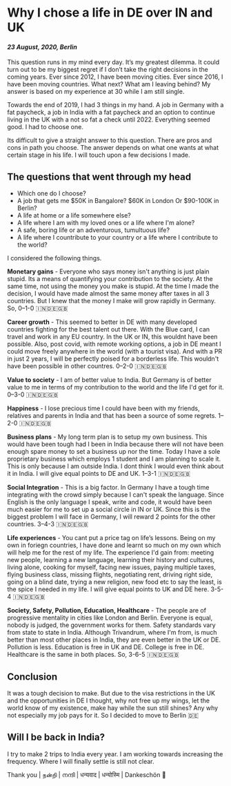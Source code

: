 # Why I chose a life in DE over IN and UK

#### *23 August, 2020, Berlin*

This question runs in my mind every day. It’s my greatest dilemma. It could turn out to be my biggest regret if I don’t take the right decisions in the coming years. Ever since 2012, I have been moving cities. Ever since 2016, I have been moving countries. What next? What am I leaving behind? My answer is based on my experience at 30 while I am still single.

Towards the end of 2019, I had 3 things in my hand. A job in Germany with a fat paycheck, a job in India with a fat paycheck and an option to continue living in the UK with a not so fat a check until 2022. Everything seemed good. I had to choose one.

Its difficult to give a straight answer to this question. There are pros and cons in path you choose. The answer depends on what one wants at what certain stage in his life. I will touch upon a few decisions I made.

## The questions that went through my head

  - Which one do I choose?
  - A job that gets me $50K in Bangalore? $60K in London Or $90-100K in Berlin?
  - A life at home or a life somewhere else?
  - A life where I am with my loved ones or a life where I'm alone?
  - A safe, boring life or an adventurous, tumultuous life?
  - A life where I countribute to your country or a life where I contribute to the world?

I considered the following things.

**Monetary gains** - Everyone who says money isn't anything is just plain stupid. Its a means of quantifying your contribution to the society. At the same time, not using the money you make is stupid. At the time I made the decision, I would have made almost the same money after taxes in all 3 countries. But I knew that the money I make will grow rapidly in Germany. So, 0–1-0 🇮🇳🇩🇪🇬🇧

**Career growth** - This seemed to better in DE with many developed countries fighting for the best talent out there. With the Blue card, I can travel and work in any EU country. In the UK or IN, this wouldnt have been possible. Also, post covid, with remote working options, a job in DE meant I could move freely anywhere in the world (with a tourist visa). And with a PR in just 2 years, I will be perfectly poised for a borderless life. This wouldn't have been possible in other countres. 0–2-0 🇮🇳🇩🇪🇬🇧

**Value to society** - I am of better value to India. But Germany is of better value to me in terms of my contribution to the world and the life I'd get for it. 0–3-0 🇮🇳🇩🇪🇬🇧

**Happiness** - I lose precious time I could have been with my friends, relatives and parents in India and that has been a source of some regrets. 1–2-0 🇮🇳🇩🇪🇬🇧

**Business plans** - My long term plan is to setup my own business. This would have been tough had I been in India because there will not have been enough spare money to set a business up nor the time. Today I have a sole proprietary business which employs 1 student and I am planning to scale it. This is only because I am outside India. I dont think I would even think about it in India. I will give equal points to DE and UK. 1–3-1 🇮🇳🇩🇪🇬🇧

**Social Integration** - This is a big factor. In Germany I have a tough time integrating with the crowd simply because I can't speak the language. Since English is the only language I speak, write and code, it would have been much easier for me to set up a social circle in IN or UK. Since this is the biggest problem I will face in Germany, I will reward 2 points for the other countries. 3–4-3 🇮🇳🇩🇪🇬🇧

**Life experiences** - You cant put a price tag on life’s lessons. Being on my own in foriegn countries, I have done and learnt so much on my own which will help me for the rest of my life. The experience I'd gain from: meeting new people, learning a new language, learning their history and cultures, living alone, cooking for myself, facing new issues, paying multiple taxes, flying business class, missing flights, negotiating rent, driving right side, going on a blind date, trying a new religion, new food etc to say the least, is the spice I needed in my life. I will give equal points to UK and DE here. 3-5-4 🇮🇳🇩🇪🇬🇧

**Society, Safety, Pollution, Education, Healthcare** - The people are of progressive mentality in cities like London and Berlin. Everyone is equal, nobody is judged, the government works for them. Safety standards vary from state to state in India. Although Trivandrum, where I'm from, is much better than most other places in India, they are even better in the UK or DE. Pollution is less. Education is free in UK and DE. College is free in DE. Healthcare is the same in both places. So, 3-6-5 🇮🇳🇩🇪🇬🇧

## Conclusion

It was a tough decision to make. But due to the visa restrictions in the UK and the opportunities in DE I thought, why not free up my wings, let the world know of my existence, make hay while the sun still shines? Any why not especially my job pays for it. So I decided to move to Berlin 🇩🇪

## Will I be back in India?

I try to make 2 trips to India every year. I am working towards increasing the frequency. Where I will finally settle is still not clear.

Thank you | நன்றி | നന്ദി | धन्यवाद | धन्योस्मि | Dankeschön 🙏
